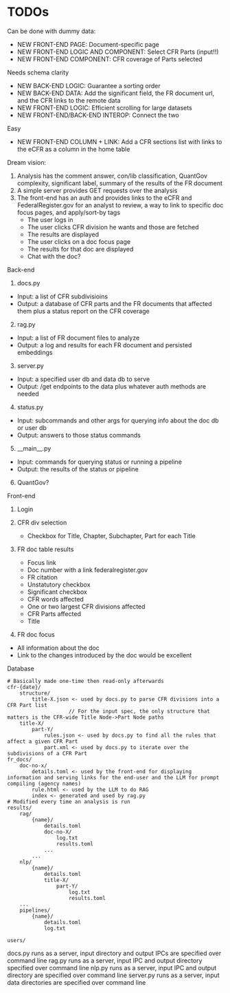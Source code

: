 # TODOs

Can be done with dummy data:

- NEW FRONT-END PAGE: Document-specific page
- NEW FRONT-END LOGIC AND COMPONENT: Select CFR Parts (input!!)
- NEW FRONT-END COMPONENT: CFR coverage of Parts selected

Needs schema clarity

- NEW BACK-END LOGIC: Guarantee a sorting order
- NEW BACK-END DATA: Add the significant field, the FR document url, and the CFR links to the remote data
- NEW FRONT-END LOGIC: Efficient scrolling for large datasets
- NEW FRONT-END/BACK-END INTEROP: Connect the two

Easy

- NEW FRONT-END COLUMN + LINK: Add a CFR sections list with links to the eCFR as a column in the home table

Dream vision:

1. Analysis has the comment answer, con/lib classification, QuantGov complexity, significant label, summary of the results of the FR document
2. A simple server provides GET requests over the analysis
3. The front-end has an auth and provides links to the eCFR and FederalRegister.gov for an analyst to review, a way to link to specific doc focus pages, and apply/sort-by tags
   - The user logs in
   - The user clicks CFR division he wants and those are fetched
   - The results are displayed
   - The user clicks on a doc focus page
   - The results for that doc are displayed
   - Chat with the doc?

Back-end

1. docs.py

- Input: a list of CFR subdivisioins
- Output: a database of CFR parts and the FR documents that affected them plus a status report on the CFR coverage

2. rag.py

- Input: a list of FR document files to analyze
- Output: a log and results for each FR document and persisted embeddings

3. server.py

- Input: a specified user db and data db to serve
- Output: /get endpoints to the data plus whatever auth methods are needed

4. status.py

- Input: subcommands and other args for querying info about the doc db or user db
- Output: answers to those status commands

5. \_\_main\_\_.py

- Input: commands for querying status or running a pipeline
- Output: the results of the status or pipeline

6. QuantGov?

Front-end

1. Login
2. CFR div selection
   - Checkbox for Title, Chapter, Subchapter, Part for each Title
3. FR doc table results

   - Focus link
   - Doc number with a link federalregister.gov
   - FR citation
   - Unstatutory checkbox
   - Significant checkbox
   - CFR words affected
   - One or two largest CFR divisions affected
   - CFR Parts affected
   - Title

4. FR doc focus

- All information about the doc
- Link to the changes introduced by the doc would be excellent

Database

```
# Basically made one-time then read-only afterwards
cfr-{date}/
    structure/
        title-X.json <- used by docs.py to parse CFR divisions into a CFR Part list
                    // For the input spec, the only structure that matters is the CFR-wide Title Node->Part Node paths
    title-X/
        part-Y/
            rules.json <- used by docs.py to find all the rules that affect a given CFR Part
            part.xml <- used by docs.py to iterate over the subdivisions of a CFR Part
fr_docs/
    doc-no-x/
        details.toml <- used by the front-end for displaying information and serving links for the end-user and the LLM for prompt compiling (agency names)
        rule.html <- used by the LLM to do RAG
        index <- generated and used by rag.py
# Modified every time an analysis is run
results/
    rag/
        {name}/
            details.toml
            doc-no-X/
                log.txt
                results.toml
            ...
        ...
    nlp/
        {name}/
            details.toml
            title-X/
                part-Y/
                    log.txt
                    results.toml
    ...
    pipelines/
        {name}/
            details.toml
            log.txt

users/
```

docs.py runs as a server, input directory and output IPCs are specified over command line
rag.py runs as a server, input IPC and output directory specified over command line
nlp.py runs as a server, input IPC and output directory are specified over command line
server.py runs as a server, input data directories are specified over command line

